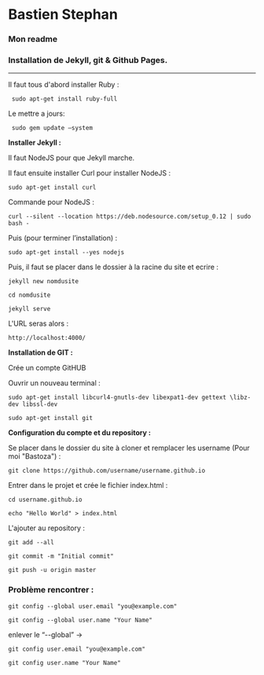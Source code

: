 # Bastien Stephan 
### Mon readme 
### Installation de Jekyll, git & Github Pages.

---

Il faut tous d'abord installer Ruby :
```
 sudo apt-get install ruby-full
```
Le mettre a jours:
```
 sudo gem update –system
```
**Installer Jekyll :**

Il faut NodeJS pour que Jekyll marche.

Il faut ensuite installer Curl pour installer NodeJS :

```
sudo apt-get install curl
```

Commande pour NodeJS :

```
curl --silent --location https://deb.nodesource.com/setup_0.12 | sudo bash -
```

Puis (pour terminer l’installation) : 

```
sudo apt-get install --yes nodejs
```

Puis, il faut se placer dans le dossier à la racine du site et ecrire :
```
jekyll new nomdusite
```
```
cd nomdusite
```
```
jekyll serve
```
L'URL seras alors :
```
http://localhost:4000/
```

**Installation de GIT :**

Crée un compte GitHUB

Ouvrir un nouveau terminal :

```
sudo apt-get install libcurl4-gnutls-dev libexpat1-dev gettext \libz-dev libssl-dev
```
```
sudo apt-get install git 
```


**Configuration du compte et du repository :**

Se placer dans le dossier du site à cloner et remplacer les username (Pour moi "Bastoza") :
```
git clone https://github.com/username/username.github.io
```
Entrer dans le projet et crée le fichier index.html :
```
cd username.github.io
```
```
echo "Hello World" > index.html
```

L'ajouter au repository :
```
git add --all
```
```
git commit -m "Initial commit"
```
```
git push -u origin master
```

### Problème rencontrer :
```
git config --global user.email "you@example.com"
```
```
git config --global user.name "Your Name"
```
enlever le “--global” →
```
git config user.email "you@example.com"
```
```
git config user.name "Your Name"
```

